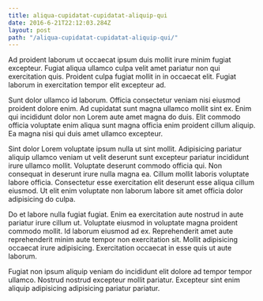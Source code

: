 ```yaml
---
title: aliqua-cupidatat-cupidatat-aliquip-qui
date: 2016-6-21T22:12:03.284Z
layout: post
path: "/aliqua-cupidatat-cupidatat-aliquip-qui/"
---
```


Ad proident laborum ut occaecat ipsum duis mollit irure minim fugiat excepteur. Fugiat aliqua ullamco culpa velit amet pariatur non qui exercitation quis. Proident culpa fugiat mollit in in occaecat elit. Fugiat laborum in exercitation tempor elit excepteur ad.

Sunt dolor ullamco id laborum. Officia consectetur veniam nisi eiusmod proident dolore enim. Ad cupidatat sunt magna ullamco mollit sint ex. Enim qui incididunt dolor non Lorem aute amet magna do duis. Elit commodo officia voluptate enim aliqua sunt magna officia enim proident cillum aliquip. Ea magna nisi qui duis amet ullamco excepteur.

Sint dolor Lorem voluptate ipsum nulla ut sint mollit. Adipisicing pariatur aliquip ullamco veniam ut velit deserunt sunt excepteur pariatur incididunt irure ullamco mollit. Voluptate deserunt commodo officia qui. Non consequat in deserunt irure nulla magna ea. Cillum mollit laboris voluptate labore officia. Consectetur esse exercitation elit deserunt esse aliqua cillum eiusmod. Ut elit enim voluptate non laborum labore sit amet officia dolor adipisicing do culpa.

Do et labore nulla fugiat fugiat. Enim ea exercitation aute nostrud in aute pariatur irure cillum ut. Voluptate eiusmod in voluptate magna proident commodo mollit. Id laborum eiusmod ad ex. Reprehenderit amet aute reprehenderit minim aute tempor non exercitation sit. Mollit adipisicing occaecat irure adipisicing. Exercitation occaecat in esse quis ut aute laborum.

Fugiat non ipsum aliquip veniam do incididunt elit dolore ad tempor tempor ullamco. Nostrud nostrud excepteur mollit pariatur. Excepteur sint enim aliquip adipisicing adipisicing pariatur pariatur.